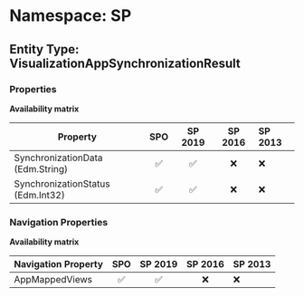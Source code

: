# Namespace: SP

## Entity Type: VisualizationAppSynchronizationResult

### Properties

**Availability matrix**

Property | SPO | SP 2019 | SP 2016 | SP 2013
----------|:---:|:-------:|:-------:|:-------
SynchronizationData (Edm.String) | ✅ | ✅ | ❌ | ❌
SynchronizationStatus (Edm.Int32) | ✅ | ✅ | ❌ | ❌

### Navigation Properties

**Availability matrix**

Navigation Property | SPO | SP 2019 | SP 2016 | SP 2013
----------|:---:|:-------:|:-------:|:-------
AppMappedViews | ✅ | ✅ | ❌ | ❌
